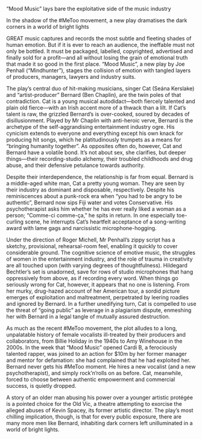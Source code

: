 “Mood Music” lays bare the exploitative side of the music industry

In the shadow of the #MeToo movement, a new play dramatises the dark corners in a world of bright lights

GREAT music captures and records the most subtle and fleeting shades of human emotion. But if it is ever to reach an audience, the ineffable must not only be bottled. It must be packaged, labelled, copyrighted, advertised and finally sold for a profit—and all without losing the grain of emotional truth that made it so good in the first place. “Mood Music”, a new play by Joe Penhall (“Mindhunter”), stages the collision of emotion with tangled layers of producers, managers, lawyers and industry suits. 

The play’s central duo of hit-making musicians, singer Cat (Seána Kerslake) and “artist-producer” Bernard (Ben Chaplin), are the twin poles of that contradiction. Cat is a young musical autodidact—both fiercely talented and plain old fierce—with an Irish accent more of a thwack than a lilt. If Cat’s talent is raw, the grizzled Bernard’s is over-cooked, soured by decades of disillusionment. Played by Mr Chaplin with anti-heroic verve, Bernard is the archetype of the self-aggrandising entertainment industry ogre. His cynicism extends to everyone and everything except his own knack for producing hit songs, which he platitudinously trumpets as a means for “bringing humanity together”. As opposites often do, however, Cat and Bernard have a volatile bond. It’s not about sex, she clarifies, but deeper things—their recording-studio alchemy, their troubled childhoods and drug abuse, and their defensive petulance towards authority. 

Despite their interdependence, the relationship is far from equal. Bernard is a middle-aged white man, Cat a pretty young woman. They are seen by their industry as dominant and disposable, respectively. Despite his reminiscences about a punk-rock era when “you had to be angry to be authentic”, Bernard now sips Fiji water and votes Conservative. His psychotherapist asks him whether he has ever really liked a woman as a person; “Comme-ci comme-ça,” he spits in return. In one especially toe-curling scene, he interrupts Cat’s heartfelt acceptance of a song-writing award with lame gags and narcissistic microphone-hogging. 

Under the direction of Roger Michell, Mr Penhall’s zippy script has a sketchy, provisional, rehearsal-room feel, enabling it quickly to cover considerable ground. The cognitive science of emotive music, the struggles of women in the entertainment industry, and the role of trauma in creativity are all touched upon (with varying degrees of thoughtfulness). Hildegard Bechtler’s set is unadorned, save for rows of studio microphones that hang oppressively from above, as if recording every word. When things go seriously wrong for Cat, however, it appears that no one is listening. From her murky, drug-hazed account of her American tour, a sordid picture emerges of exploitation and maltreatment, perpetrated by leering roadies and ignored by Bernard. In a further unedifying turn, Cat is compelled to use the threat of “going public” as leverage in a plagiarism dispute, enmeshing her with Bernard in a legal tangle of mutually assured destruction. 

As much as the recent #MeToo movement, the plot alludes to a long, unpalatable history of female vocalists ill-treated by their producers and collaborators, from Billie Holiday in the 1940s to Amy Winehouse in the 2000s. In the week that “Mood Music” opened Cardi B, a ferociously talented rapper, was joined to an action for $10m by her former manager and mentor for defamation: she had complained that he had exploited her. Bernard never gets his #MeToo moment. He hires a new vocalist (and a new psychotherapist), and simply rock’n’rolls on as before. Cat, meanwhile, forced to choose between authentic empowerment and commercial success, is quietly dropped. 

A story of an older man abusing his power over a younger artistic protégée is a pointed choice for the Old Vic, a theatre attempting to exorcise the alleged abuses of Kevin Spacey, its former artistic director. The play’s most chilling implication, though, is that for every public exposure, there are many more men like Bernard, inhabiting dark corners left unilluminated in a world of bright lights. 